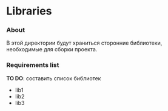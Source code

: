 # Libraries

### About
В этой директории будут храниться сторонние библиотеки, необходимые для сборки проекта.

### Requirements list
**TO DO**: составить список библиотек
- lib1
- lib2
- lib3
